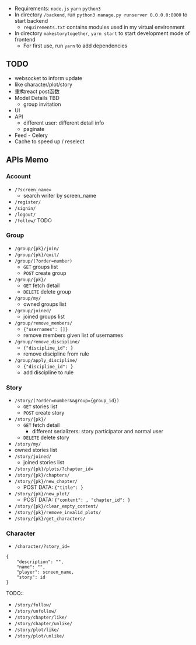 - Requirements: `node.js` `yarn` `python3`
- In directory `/backend`, run `python3 manage.py runserver 0.0.0.0:8000` to start backend
    - `requirements.txt` contains modules used in my virtual environment
- In directory `makestorytogether`, `yarn start` to start development mode of frontend
    - For first use, run `yarn` to add dependencies


## TODO

- websocket to inform update
- like character/plot/story
- 重构react post函数
- Model Details TBD
  - group invitation
- UI
- API
  - different user: different detail info
  - paginate
- Feed - Celery
- Cache to speed up / reselect

## APIs Memo

### Account

- `/?screen_name=`
  - search writer by screen_name
- `/register/`
- `/signin/`
- `/logout/`
- `/follow/` TODO

### Group

- `/group/{pk}/join/`
- `/group/{pk}/quit/`
- `/group/(?order=number)`
  - `GET` groups list
  - `POST` create group
- `/group/{pk}/`
  - `GET` fetch detail
  - `DELETE` delete group
- `/group/my/`
  - owned groups list
- `/group/joined/`
  - joined groups list
- `/group/remove_members/`
  - `{"usernames": []}`
  - remove members given list of usernames
- `/group/remove_discipline/`
  - `{"discipline_id": }`
  - remove discipline from rule
- `/group/apply_discipline/`
  - `{"discipline_id": }`
  - add discipline to rule



### Story

- `/story/(?order=number&&group={group_id})`
  - `GET` stories list
  - `POST` create story
- `/story/{pk}/`
  - `GET` fetch detail
    - different serializers: story participator and normal user
  - `DELETE` delete story
-  `/story/my/`
  - owned stories list
- `/story/joined/`
  - joined stories list
- `/story/{pk}/plots/?chapter_id=`
- `/story/{pk}/chapters/`
- `/story/{pk}/new_chapter/`
  - POST DATA: `{"title": }`
- `/story/{pk}/new_plot/`
  - POST DATA: `{"content": , "chapter_id": }`
- `/story/{pk}/clear_empty_content/`
- `/story/{pk}/remove_invalid_plots/`
- `/story/{pk}/get_characters/`


### Character

- `/character/?story_id=`

```
{
    "description": "",
    "name": "",
    "player": screen_name,
    "story": id
}
```

TODO::


- `/story/follow/`
- `/story/unfollow/`
- `/story/chapter/like/`
- `/story/chapter/unlike/`
- `/story/plot/like/`
- `/story/plot/unlike/`



